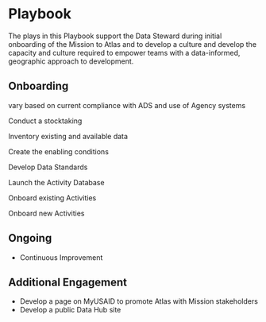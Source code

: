 # Playbook

The plays in this Playbook support the Data Steward during initial onboarding of the Mission to Atlas and to develop a culture and develop the capacity and culture required to empower teams with a data-informed, geographic approach to development.

## Onboarding

vary based on current compliance with ADS and use of Agency systems

Conduct a stocktaking

Inventory existing and available data

Create the enabling conditions

Develop Data Standards

Launch the Activity Database

Onboard existing Activities

Onboard new Activities

## Ongoing

* Continuous Improvement

## Additional Engagement

* Develop a page on MyUSAID to promote Atlas with Mission stakeholders
* Develop a public Data Hub site